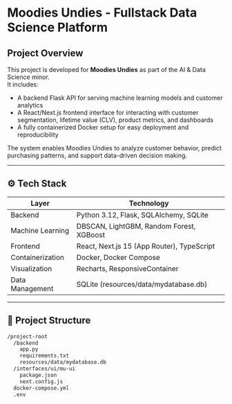 # Moodies Undies - Fullstack Data Science Platform

## Project Overview

This project is developed for **Moodies Undies** as part of the AI & Data Science minor.  
It includes:

- A backend Flask API for serving machine learning models and customer analytics
- A React/Next.js frontend interface for interacting with customer segmentation, lifetime value (CLV), product metrics, and dashboards
- A fully containerized Docker setup for easy deployment and reproducibility

The system enables Moodies Undies to analyze customer behavior, predict purchasing patterns, and support data-driven decision making.

---

## ⚙️ Tech Stack

| Layer | Technology |
| ----- | ----------- |
| Backend | Python 3.12, Flask, SQLAlchemy, SQLite |
| Machine Learning | DBSCAN, LightGBM, Random Forest, XGBoost |
| Frontend | React, Next.js 15 (App Router), TypeScript |
| Containerization | Docker, Docker Compose |
| Visualization | Recharts, ResponsiveContainer |
| Data Management | SQLite (resources/data/mydatabase.db) |

---

## 📂 Project Structure

```bash
/project-root
  /backend
    app.py
    requirements.txt
    resources/data/mydatabase.db
  /interfaces/ui/mu-ui
    package.json
    next.config.js
  docker-compose.yml
  .env
